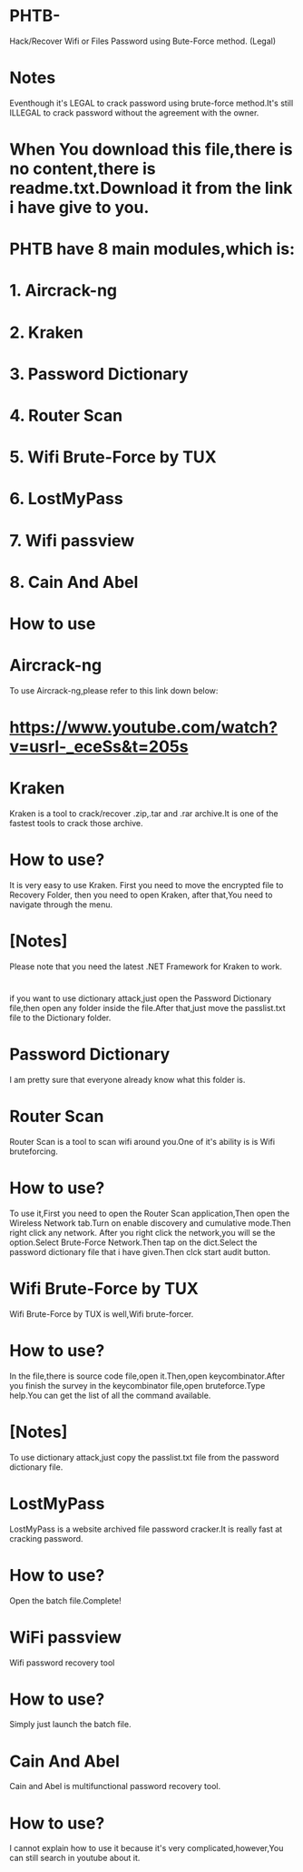 # PHTB-
Hack/Recover Wifi or Files Password using Bute-Force method. (Legal)

# Notes
Eventhough it's LEGAL to crack password using brute-force method.It's still ILLEGAL to crack password without the agreement with the owner.

# When You download this file,there is no content,there is readme.txt.Download it from the link i have give to you.

# PHTB have 8 main modules,which is:
# 1. Aircrack-ng
# 2. Kraken
# 3. Password Dictionary
# 4. Router Scan
# 5. Wifi Brute-Force by TUX
# 6. LostMyPass
# 7. Wifi passview
# 8. Cain And Abel

# How to use
# Aircrack-ng
To use Aircrack-ng,please refer to this link down below:
# https://www.youtube.com/watch?v=usrl-_eceSs&t=205s

# Kraken
Kraken is a tool to crack/recover .zip,.tar and .rar archive.It is one of the fastest tools to crack those archive.
# How to use?
It is very easy to use Kraken.
First you need to move the encrypted file to Recovery Folder,
then you need to open Kraken,
after that,You need to navigate through the menu.
# [Notes]
Please note that you need the latest .NET Framework for Kraken to work.
# 
if you want to use dictionary attack,just open the Password Dictionary file,then open any folder inside the file.After that,just move the passlist.txt file to the Dictionary folder.

# Password Dictionary
I am pretty sure that everyone already know what this folder is.

# Router Scan
Router Scan is a tool to scan wifi around you.One of it's ability is is Wifi bruteforcing.
# How to use?
To use it,First you need to open the Router Scan application,Then open the Wireless Network tab.Turn on enable discovery and cumulative mode.Then right click any network.
After you right click the network,you will se the option.Select Brute-Force Network.Then tap on the dict.Select the password dictionary file that i have given.Then clck start audit button.

# Wifi Brute-Force by TUX
Wifi Brute-Force by TUX is well,Wifi brute-forcer.
# How to use?
In the file,there is source code file,open it.Then,open keycombinator.After you finish the survey in the keycombinator file,open bruteforce.Type help.You can get the list of all the command available.
# [Notes]
To use dictionary attack,just copy the passlist.txt file from the password dictionary file.

# LostMyPass
LostMyPass is a website archived file password cracker.It is really fast at cracking password.
# How to use?
Open the batch file.Complete!

# WiFi passview
Wifi password recovery tool
# How to use?
Simply just launch the batch file.

# Cain And Abel
Cain and Abel is multifunctional password recovery tool.
# How to use?
I cannot explain how to use it because it's very complicated,however,You can still search in youtube
about it.
